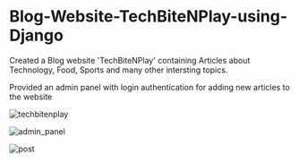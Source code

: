 # Blog-Website-TechBiteNPlay-using-Django
Created a Blog website 'TechBiteNPlay' containing Articles about Technology, Food, Sports and many other intersting topics.

Provided an admin panel with login authentication for adding new articles to the website

![techbitenplay](https://github.com/mohitbakshi00/Blog-Website-TechBiteNPlay-using-Django/assets/55908847/cde23274-1873-4c1e-a70e-624dd9f0cae8)


![admin_panel](https://github.com/mohitbakshi00/Blog-Website-TechBiteNPlay-using-Django/assets/55908847/1b553783-0010-4ae6-92d9-43c4d6582032)


![post](https://github.com/mohitbakshi00/Blog-Website-TechBiteNPlay-using-Django/assets/55908847/4854b199-5226-4020-b7d9-b17911b1e032)
